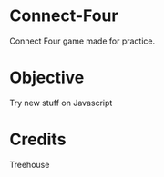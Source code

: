 # Connect-Four
Connect Four game made for practice.

# Objective
Try new stuff on Javascript

# Credits
Treehouse
